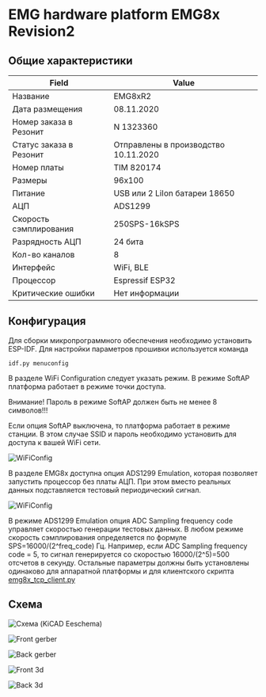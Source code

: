 # EMG hardware platform EMG8x Revision2

## Общие характеристики

| Field      | Value       |
| ------------- | ------------- |
| Название      | EMG8xR2       |
| Дата размещения| 08.11.2020   |
| Номер заказа в Резонит| N 1323360 |
| Статус заказа в Резонит| Отправлены в производство 10.11.2020 |
|Номер платы |TIM 820174|
| Размеры| 96x100 |
| Питание| USB или 2 LiIon батареи 18650 |
| АЦП | ADS1299 |
|Скорость сэмплирования|250SPS-16kSPS|
|Разрядность АЦП|24 бита|
| Кол-во каналов | 8 |
| Интерфейс| WiFi, BLE |
| Процессор| Espressif ESP32 |
| Критические ошибки| Нет информации|

## Конфигурация

Для сборки микропрограммного обеспечения необходимо установить ESP-IDF. Для настройки параметров прошивки используется команда 
```
idf.py menuconfig
```
В разделе WiFi Configuration следует указать режим. В режиме SoftAP платформа работает в режиме точки доступа. 

Внимание! Пароль в режиме SoftAP должен быть не менее 8 символов!!!

Если опция SoftAP выключена, то платформа работает в режиме станции. В этом случае SSID и пароль необходимо установить для доступа к вашей WiFi сети.

![WiFiConfig](https://drive.google.com/uc?export=view&id=1MJfj9EwQQmBjOCEw-MoydRnb6mCN9Bni)

В разделе EMG8x доступна опция ADS1299 Emulation, которая позволяет запустить процессор без платы АЦП. При этом вместо реальных данных подставляется тестовый периодический сигнал.

![WiFiConfig](https://drive.google.com/uc?export=view&id=1yztndch84vDITJ4aMiv7DsKqSIPqdQcS)

В режиме ADS1299 Emulation опция ADC Sampling frequency code управляет скоростью генерации тестовых данных. В любом режиме скорость сэмплирования определяется по формуле SPS=16000/(2^freq_code) Гц. Например, если ADC Sampling frequency code = 5, то сигнал генерируется со скоростью 16000/(2^5)=500 отсчетов в секунду. 
Остальные параметры должны быть установлены одинаково для аппаратной платформы и для клиентского скрипта [emg8x_tcp_client.py](https://github.com/RF-Lab/emg_platform/blob/master/source/python/hwtools/emg8x_tcp_client.py)

## Схема

![Схема (KiCAD Eeschema)](https://drive.google.com/uc?export=view&id=1L_DrWvEDwm783Buy2m62GdEQSulPrG8b)

![Front gerber](https://drive.google.com/uc?export=view&id=1hN0poB4uc8N73exoMtfLxHJGHW3u5dZl)

![Back gerber](https://drive.google.com/uc?export=view&id=1BsafmD12kwoHVkJh0ndohjoeSAEMBt_H)

![Front 3d](https://drive.google.com/uc?export=view&id=1ftYCHDupvvZYecgCGAcaD7Ab4m_XAcu0)

![Back 3d](https://drive.google.com/uc?export=view&id=1MH8trmyGndIPEdMWTS9q-ZSTEHRyNE4C)


